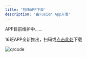 ```yaml
---
title: '拾陆APP下载'
description: '由Fusion App开发'
---
```


APP目前维护中……

16班APP全新推出，扫码或[点击此处](//h5.zhilu.cyou/app/16.apk)下载

![qrcode](//h5.zhilu.cyou/qrcode/16.png)

